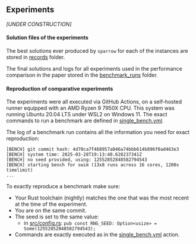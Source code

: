 ## Experiments
*[UNDER CONSTRUCTION]*

#### Solution files of the experiments

The best solutions ever produced by `sparrow` for each of the instances are stored in [records](../records) folder.

The final solutions and logs for all experiments used in the performance comparison in the paper stored in the [benchmark_runs](benchmark_runs) folder.

#### Reproduction of comparative experiments
The experiments were all executed via GitHub Actions, on a self-hosted runner equipped with an AMD Ryzen 9 7950X CPU.
This system was running Ubuntu 20.04 LTS under WSL2 on Windows 11.
The exact commands to run a benchmark are defined in [single_bench.yml](../../.github/workflows/single_bench.yml).

The log of a benchmark run contains all the information you need for exact reproduction:
```
[BENCH] git commit hash: 4d70ca7f468957a046a74bbb614b896f0ad463e3
[BENCH] system time: 2025-03-28T19:13:40.628237341Z
[BENCH] no seed provided, using: 12552852848582794543
[BENCH] starting bench for swim (13x8 runs across 16 cores, 1200s timelimit)
...
```

To exactly reproduce a benchmark make sure:
- Your Rust toolchain (nightly) matches the one that was the most recent at the time of the experiment.
- You are on the same commit.
- The seed is set to the same value:
    - in [src/config.rs](../../src/config.rs): `pub const RNG_SEED: Option<usize> = Some(12552852848582794543);`
- Commands are exactly executed as in the [single_bench.yml](../../.github/workflows/single_bench.yml) action.